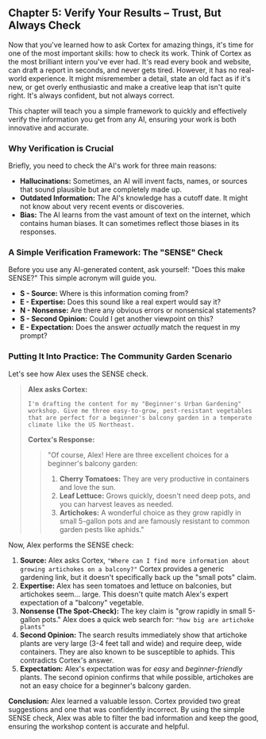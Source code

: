 ## Chapter 5: Verify Your Results – Trust, But Always Check

Now that you've learned how to ask Cortex for amazing things, it's time for one of the most important skills: how to check its work. Think of Cortex as the most brilliant intern you've ever had. It's read every book and website, can draft a report in seconds, and never gets tired. However, it has no real-world experience. It might misremember a detail, state an old fact as if it's new, or get overly enthusiastic and make a creative leap that isn't quite right. It's always confident, but not always correct.

This chapter will teach you a simple framework to quickly and effectively verify the information you get from any AI, ensuring your work is both innovative and accurate.

### Why Verification is Crucial

Briefly, you need to check the AI's work for three main reasons:

- **Hallucinations:** Sometimes, an AI will invent facts, names, or sources that sound plausible but are completely made up.
- **Outdated Information:** The AI's knowledge has a cutoff date. It might not know about very recent events or discoveries.
- **Bias:** The AI learns from the vast amount of text on the internet, which contains human biases. It can sometimes reflect those biases in its responses.

### A Simple Verification Framework: The "SENSE" Check

Before you use any AI-generated content, ask yourself: "Does this make SENSE?" This simple acronym will guide you.

- **S - Source:** Where is this information coming from?
- **E - Expertise:** Does this sound like a real expert would say it?
- **N - Nonsense:** Are there any obvious errors or nonsensical statements?
- **S - Second Opinion:** Could I get another viewpoint on this?
- **E - Expectation:** Does the answer _actually_ match the request in my prompt?

### Putting It Into Practice: The Community Garden Scenario

Let's see how Alex uses the SENSE check.

> **Alex asks Cortex:**
>
> ```
> I'm drafting the content for my "Beginner's Urban Gardening" workshop. Give me three easy-to-grow, pest-resistant vegetables that are perfect for a beginner's balcony garden in a temperate climate like the US Northeast.
> ```
>
> **Cortex's Response:**
>
> > "Of course, Alex! Here are three excellent choices for a beginner's balcony garden:
> >
> > 1.  **Cherry Tomatoes:** They are very productive in containers and love the sun.
> > 2.  **Leaf Lettuce:** Grows quickly, doesn't need deep pots, and you can harvest leaves as needed.
> > 3.  **Artichokes:** A wonderful choice as they grow rapidly in small 5-gallon pots and are famously resistant to common garden pests like aphids."

Now, Alex performs the SENSE check:

1.  **Source:** Alex asks Cortex, `"Where can I find more information about growing artichokes on a balcony?"` Cortex provides a generic gardening link, but it doesn't specifically back up the "small pots" claim.
2.  **Expertise:** Alex has seen tomatoes and lettuce on balconies, but artichokes seem... large. This doesn't quite match Alex's expert expectation of a "balcony" vegetable.
3.  **Nonsense (The Spot-Check):** The key claim is "grow rapidly in small 5-gallon pots." Alex does a quick web search for: `"how big are artichoke plants"`
4.  **Second Opinion:** The search results immediately show that artichoke plants are very large (3-4 feet tall and wide) and require deep, wide containers. They are also known to be susceptible to aphids. This contradicts Cortex's answer.
5.  **Expectation:** Alex's expectation was for _easy_ and _beginner-friendly_ plants. The second opinion confirms that while possible, artichokes are not an easy choice for a beginner's balcony garden.

**Conclusion:** Alex learned a valuable lesson. Cortex provided two great suggestions and one that was confidently incorrect. By using the simple SENSE check, Alex was able to filter the bad information and keep the good, ensuring the workshop content is accurate and helpful.
